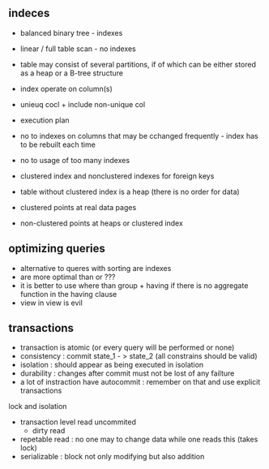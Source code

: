 
## indeces
- balanced binary tree - indexes
- linear / full table scan - no indexes
- table may consist of several partitions, if of which can be either stored as a heap or a B-tree structure
- index operate on column(s)

- unieuq cocl + include non-unique col
- execution  plan
- no to indexes on columns that may be cchanged frequently - index has to be rebuilt each time
- no to usage of too many indexes
- clustered index and nonclustered indexes for foreign keys
- table without clustered index is a heap (there is no order for data)
- clustered points at real data pages
- non-clustered points at heaps or clustered index

## optimizing queries
- alternative to queres with sorting are indexes
- are more optimal than or ???
- it is better to use where than group + having if there is no aggregate function in the having clause
- view in view is evil

## transactions
- transaction is atomic (or every query will be performed or none)
- consistency : commit state_1 - > state_2 (all constrains should be valid)
- isolation : should appear as being executed in isolation
- durability : changes after commit must not be lost of any failture
- a lot of instraction have autocommit : remember on that and use explicit transactions

lock and isolation
- transaction level read uncommited
    - dirty read
- repetable read : no one may to change data while one reads this (takes lock)
- serializable : block not only modifying but also addition


